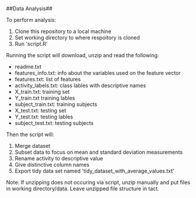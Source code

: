 ##Data Analysis##

To perform analysis:

1. Clone this repository to a local machine
2. Set working directory to where respoitory is cloned
3. Run 'script.R'

Running the script will download, unzip and read the following:

* readme.txt
* features_info.txt: info about the variables used on the feature vector
* features.txt: list of features
* activity_labels.txt: class lables with descriptive names
* X_train.txt: training set
* Y_train.txt training lables
* subject_train.txt: training subjects
* X_test.txt: testing set
* Y_test.txt: testing lables
* subject_test.txt: testing subjects

Then the script will:

1. Merge dataset
2. Subset data to focus on mean and standard deviation measurements
3. Rename activity to descriptive value
4. Give distinctive column names
5. Export tidy data set named 'tidy_dataset_with_average_values.txt'

Note: If unzipping does not occuring via script, unzip manually and put files in
working directory/data.  Leave unzipped file structure in tact.
